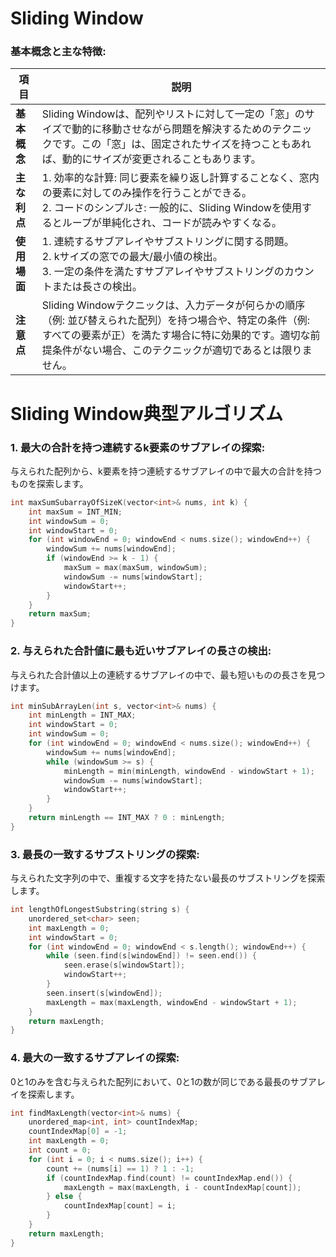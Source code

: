 # Sliding Window

### 基本概念と主な特徴:
| 項目             | 説明                                                                                           |
|------------------|------------------------------------------------------------------------------------------------|
| **基本概念**     | Sliding Windowは、配列やリストに対して一定の「窓」のサイズで動的に移動させながら問題を解決するためのテクニックです。この「窓」は、固定されたサイズを持つこともあれば、動的にサイズが変更されることもあります。 |
| **主な利点**     | 1. 効率的な計算: 同じ要素を繰り返し計算することなく、窓内の要素に対してのみ操作を行うことができる。 <br> 2. コードのシンプルさ: 一般的に、Sliding Windowを使用するとループが単純化され、コードが読みやすくなる。 |
| **使用場面**     | 1. 連続するサブアレイやサブストリングに関する問題。 <br> 2. kサイズの窓での最大/最小値の検出。 <br> 3. 一定の条件を満たすサブアレイやサブストリングのカウントまたは長さの検出。 |
| **注意点**       | Sliding Windowテクニックは、入力データが何らかの順序（例: 並び替えられた配列）を持つ場合や、特定の条件（例: すべての要素が正）を満たす場合に特に効果的です。適切な前提条件がない場合、このテクニックが適切であるとは限りません。 |

# Sliding Window典型アルゴリズム

### 1. **最大の合計を持つ連続するk要素のサブアレイの探索**:
与えられた配列から、k要素を持つ連続するサブアレイの中で最大の合計を持つものを探索します。
```cpp
int maxSumSubarrayOfSizeK(vector<int>& nums, int k) {
    int maxSum = INT_MIN;
    int windowSum = 0;
    int windowStart = 0;
    for (int windowEnd = 0; windowEnd < nums.size(); windowEnd++) {
        windowSum += nums[windowEnd];
        if (windowEnd >= k - 1) {
            maxSum = max(maxSum, windowSum);
            windowSum -= nums[windowStart];
            windowStart++;
        }
    }
    return maxSum;
}
```

### 2. **与えられた合計値に最も近いサブアレイの長さの検出**:
与えられた合計値以上の連続するサブアレイの中で、最も短いものの長さを見つけます。
```cpp
int minSubArrayLen(int s, vector<int>& nums) {
    int minLength = INT_MAX;
    int windowStart = 0;
    int windowSum = 0;
    for (int windowEnd = 0; windowEnd < nums.size(); windowEnd++) {
        windowSum += nums[windowEnd];
        while (windowSum >= s) {
            minLength = min(minLength, windowEnd - windowStart + 1);
            windowSum -= nums[windowStart];
            windowStart++;
        }
    }
    return minLength == INT_MAX ? 0 : minLength;
}
```

### 3. **最長の一致するサブストリングの探索**:
与えられた文字列の中で、重複する文字を持たない最長のサブストリングを探索します。
```cpp
int lengthOfLongestSubstring(string s) {
    unordered_set<char> seen;
    int maxLength = 0;
    int windowStart = 0;
    for (int windowEnd = 0; windowEnd < s.length(); windowEnd++) {
        while (seen.find(s[windowEnd]) != seen.end()) {
            seen.erase(s[windowStart]);
            windowStart++;
        }
        seen.insert(s[windowEnd]);
        maxLength = max(maxLength, windowEnd - windowStart + 1);
    }
    return maxLength;
}
```

### 4. **最大の一致するサブアレイの探索**:
0と1のみを含む与えられた配列において、0と1の数が同じである最長のサブアレイを探索します。
```cpp
int findMaxLength(vector<int>& nums) {
    unordered_map<int, int> countIndexMap;
    countIndexMap[0] = -1;
    int maxLength = 0;
    int count = 0;
    for (int i = 0; i < nums.size(); i++) {
        count += (nums[i] == 1) ? 1 : -1;
        if (countIndexMap.find(count) != countIndexMap.end()) {
            maxLength = max(maxLength, i - countIndexMap[count]);
        } else {
            countIndexMap[count] = i;
        }
    }
    return maxLength;
}
```